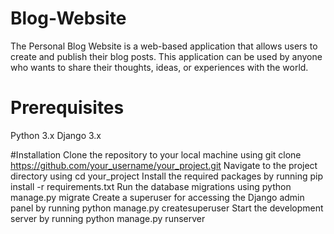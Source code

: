 # Blog-Website
The Personal Blog Website is a web-based application that allows users to create and publish their blog posts. 
This application can be used by anyone who wants to share their thoughts, ideas, or experiences with the world.

# Prerequisites
Python 3.x
Django 3.x

#Installation
Clone the repository to your local machine using git clone https://github.com/your_username/your_project.git Navigate to the project directory using cd your_project Install the required packages by running pip install -r requirements.txt Run the database migrations using python manage.py migrate Create a superuser for accessing the Django admin panel by running python manage.py createsuperuser Start the development server by running python manage.py runserver

